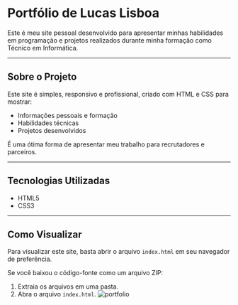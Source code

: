 # Portfólio de Lucas Lisboa

Este é meu site pessoal desenvolvido para apresentar minhas habilidades em programação e projetos realizados durante minha formação como Técnico em Informática.

---

## Sobre o Projeto

Este site é simples, responsivo e profissional, criado com HTML e CSS para mostrar:

- Informações pessoais e formação
- Habilidades técnicas
- Projetos desenvolvidos

É uma ótima forma de apresentar meu trabalho para recrutadores e parceiros.

---

## Tecnologias Utilizadas

- HTML5
- CSS3

---
## Como Visualizar

Para visualizar este site, basta abrir o arquivo `index.html` em seu navegador de preferência.

Se você baixou o código-fonte como um arquivo ZIP:
1. Extraia os arquivos em uma pasta.
2. Abra o arquivo `index.html`.
![portfolio](https://github.com/user-attachments/assets/eaa7fe99-520f-4814-8041-0df1c06cc0ff)

